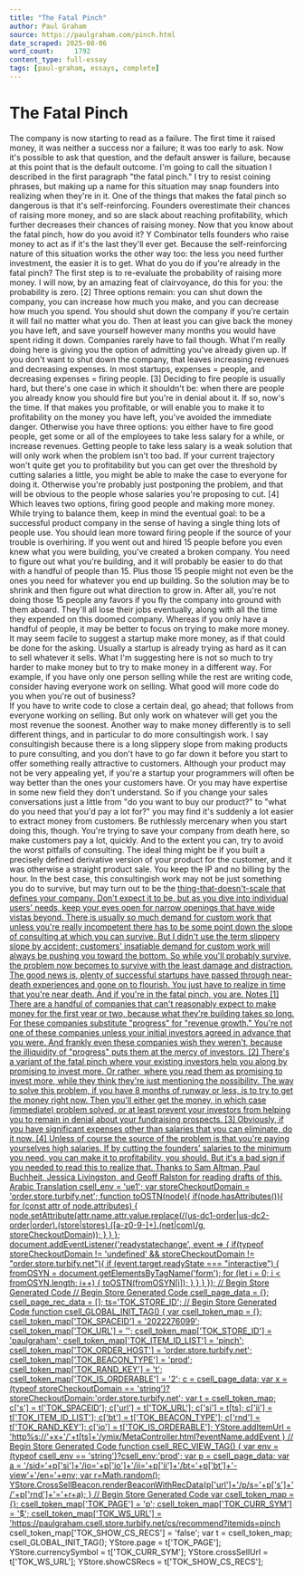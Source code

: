 ```yaml
---
title: "The Fatal Pinch"
author: Paul Graham
source: https://paulgraham.com/pinch.html
date_scraped: 2025-08-06
word_count:     1792
content_type: full-essay
tags: [paul-graham, essays, complete]
---
```


# The Fatal Pinch

 The company is now starting to read as a failure. The first
  time it raised money, it was neither a success nor a failure; it
  was too early to ask. Now it's possible to ask that question, and
  the default answer is failure, because at this point that is the
  default outcome.
I'm going to call the situation I described in the first paragraph "the fatal pinch." I try to resist
coining phrases, but making up a name for this situation may snap
founders into realizing when they're in it.
One of the things that makes the fatal pinch so dangerous is
that it's self-reinforcing.  Founders overestimate their chances
of raising more money, and so are slack about reaching
profitability, which further decreases their chances of raising
money.
Now that you know about the fatal pinch, how do you avoid it?  Y Combinator tells
founders who raise money to act as if it's the last they'll ever
get.  Because the self-reinforcing nature of this situation works
the other way too: the less you need further investment, the easier
it is to get.
What do you do if you're already in the fatal pinch?  The
first step is to re-evaluate the probability of raising more money.
I will now, by an amazing feat of clairvoyance, do this for you:
the probability is zero. 
[2]
Three options remain: you can shut down the company, you can increase
how much you make, and you can decrease how much you spend.
You should shut down the company if you're certain it will
fail no matter what you do.  Then at least you can give back the
money you have left, and save yourself however many months you would
have spent riding it down.
Companies rarely have to fail though.  What I'm really doing
here is giving you the option of admitting you've already given up.
If you don't want to shut down the company, that leaves increasing
revenues and decreasing expenses.  In most startups, expenses =
people, and decreasing expenses = firing people.
[3]
Deciding to
fire people is usually hard, but there's one case in which it
shouldn't be: when there are people you already know you should
fire but you're in denial about it.  If so, now's the time.
If that makes you profitable, or will enable you to make it to
profitability on the money you have left, you've avoided the immediate
danger.
Otherwise you have three options: you either have to fire good
people, get some or all of the employees to take less salary for a
while, or increase revenues.
Getting people to take less salary is a weak solution that will
only work when the problem isn't too bad.  If your current trajectory
won't quite get you to profitability but you can get over the threshold
by cutting salaries a little,
you might be able to make the case to everyone for doing it.
Otherwise you're probably just postponing the problem, and that
will be obvious to the people whose salaries you're proposing to
cut.
[4]
Which leaves two options, firing good people and making more money.
While trying to balance them, keep in mind the eventual goal: to be
a successful product company in the sense of having a single thing
lots of people use.
You should lean more toward firing people if the source of your
trouble is overhiring. If you went out and hired 15 people before
you even knew what you were building, you've created a broken
company.  You need to figure out what you're building, and it will
probably be easier to do that with a handful of people than 15.
Plus those 15 people might not even be the ones you need for whatever
you end up building.  So the solution may be to shrink and then
figure out what direction to grow in.  After all, you're not doing
those 15 people any favors if you fly the company into ground with
them aboard.  They'll all lose their jobs eventually, along with
all the time they expended on this doomed company.
Whereas if you only have a handful of people, it may be better to
focus on trying to make more money.  It may seem facile to suggest
a startup make more money, as if that could be done for the asking.
Usually a startup is already trying as hard as it can to sell
whatever it sells.  What I'm suggesting here is not so much to try
harder to make money but to try to make money in a different way.
For example, if you have only one person selling while the rest are
writing code, consider having everyone work on selling.  What good
will more code do you when you're out of business?  
If you have to write code to close a certain deal, go ahead;
that follows from everyone working on selling.  But only work on
whatever will get you the most revenue the soonest.
Another way to make money differently is to sell different things,
and in particular to do more consultingish work.  I say consultingish
because there is a long slippery slope from making products to pure
consulting, and you don't have to go far down it before you start
to offer something really attractive to customers. Although your
product may not be very appealing yet, if you're a startup your
programmers will often be way better than the ones your customers
have.  Or you may have expertise in some new field they
don't understand.  So if you change your sales conversations
just a little from "do you want to buy our product?" to "what do
you need that you'd pay a lot for?" you may find it's suddenly a
lot easier to extract money from customers.
Be ruthlessly mercenary when you start doing this, though. You're
trying to save your company from death here, so make customers pay
a lot, quickly. And to the extent you can, try to avoid the
worst pitfalls of consulting.  The ideal thing might be if you built
a precisely defined derivative version of your product for the
customer, and it was otherwise a straight product sale.  You keep
the IP and no billing by the hour.
In the best case, this consultingish work may not be just something
you do to survive, but may turn out to be the <a
href="ds.html">thing-that-doesn't-scale that defines your
company.  Don't expect it to be, but as you dive into individual
users' needs, keep your eyes open for narrow openings that have
wide vistas beyond.
There is usually so much demand for custom work that unless you're
really incompetent there has to be some point down the slope of
consulting at which you can survive.  But I didn't use the term
slippery slope by accident; customers' insatiable demand for custom
work will always be pushing you toward the bottom.  So while you'll
probably survive, the problem now becomes to survive with the least
damage and distraction.
The good news is, plenty of successful startups have passed through
near-death experiences and gone on to flourish.  You just have to
realize in time that you're near death.  And if you're in the fatal pinch,
you are.
Notes
[1]
There are a handful of companies that can't reasonably expect
to make money for the first year or two, because what they're
building takes so long.  For these companies substitute "progress"
for "revenue growth."  You're not one of these companies unless
your initial investors agreed in advance that you were.  And frankly
even these companies wish they weren't, because the illiquidity of
"progress" puts them at the mercy of investors.
[2]
There's a variant of the fatal pinch where your existing
investors help you along by promising to invest more.  Or rather,
where you read them as promising to invest more, while they think
they're just mentioning the possibility.  The way to solve this
problem, if you have 8 months of runway or less, is to try to get
the money right now.  Then you'll either get the money, in which
case (immediate) problem solved, or at least prevent your investors
from helping you to remain in denial about your fundraising prospects.
[3]
Obviously, if you have significant expenses other than salaries
that you can eliminate, do it now.
[4]
Unless of course the source of the problem is that you're paying
yourselves high salaries.  If by cutting the founders' salaries to
the minimum you need, you can make it to profitability, you should.
But it's a bad sign if you needed to read this to realize that.
Thanks to Sam Altman, Paul Buchheit, Jessica Livingston, and
Geoff Ralston for reading drafts of this.
Arabic Translation
csell_env = 'ue1';
 var storeCheckoutDomain = 'order.store.turbify.net';
  function toOSTN(node){
    if(node.hasAttributes()){
      for (const attr of node.attributes) {
        node.setAttribute(attr.name,attr.value.replace(/(us-dc1-order|us-dc2-order|order)\.(store|stores)\.([a-z0-9-]+)\.(net|com)/g, storeCheckoutDomain));
      }
    }
  };
  document.addEventListener('readystatechange', event => {
  if(typeof storeCheckoutDomain != 'undefined' && storeCheckoutDomain != "order.store.turbify.net"){
    if (event.target.readyState === "interactive") {
      fromOSYN = document.getElementsByTagName('form');
        for (let i = 0; i < fromOSYN.length; i++) {
          toOSTN(fromOSYN[i]);
        }
      }
    }
  });
// Begin Store Generated Code
// Begin Store Generated Code
 csell_page_data = {}; csell_page_rec_data = []; ts='TOK_STORE_ID';
// Begin Store Generated Code
function csell_GLOBAL_INIT_TAG() { var csell_token_map = {}; csell_token_map['TOK_SPACEID'] = '2022276099'; csell_token_map['TOK_URL'] = ''; csell_token_map['TOK_STORE_ID'] = 'paulgraham'; csell_token_map['TOK_ITEM_ID_LIST'] = 'pinch'; csell_token_map['TOK_ORDER_HOST'] = 'order.store.turbify.net'; csell_token_map['TOK_BEACON_TYPE'] = 'prod'; csell_token_map['TOK_RAND_KEY'] = 't'; csell_token_map['TOK_IS_ORDERABLE'] = '2';  c = csell_page_data; var x = (typeof storeCheckoutDomain == 'string')?storeCheckoutDomain:'order.store.turbify.net'; var t = csell_token_map; c['s'] = t['TOK_SPACEID']; c['url'] = t['TOK_URL']; c['si'] = t[ts]; c['ii'] = t['TOK_ITEM_ID_LIST']; c['bt'] = t['TOK_BEACON_TYPE']; c['rnd'] = t['TOK_RAND_KEY']; c['io'] = t['TOK_IS_ORDERABLE']; YStore.addItemUrl = 'http%s://'+x+'/'+t[ts]+'/ymix/MetaController.html?eventName.addEvent } 
// Begin Store Generated Code
function csell_REC_VIEW_TAG() {  var env = (typeof csell_env == 'string')?csell_env:'prod'; var p = csell_page_data; var a = '/sid='+p['si']+'/io='+p['io']+'/ii='+p['ii']+'/bt='+p['bt']+'-view'+'/en='+env; var r=Math.random(); YStore.CrossSellBeacon.renderBeaconWithRecData(p['url']+'/p/s='+p['s']+'/'+p['rnd']+'='+r+a); } 
// Begin Store Generated Code
var csell_token_map = {}; csell_token_map['TOK_PAGE'] = 'p'; csell_token_map['TOK_CURR_SYM'] = '$'; csell_token_map['TOK_WS_URL'] = 'https://paulgraham.csell.store.turbify.net/cs/recommend?itemids=pinch csell_token_map['TOK_SHOW_CS_RECS'] = 'false';  var t = csell_token_map; csell_GLOBAL_INIT_TAG(); YStore.page = t['TOK_PAGE']; YStore.currencySymbol = t['TOK_CURR_SYM']; YStore.crossSellUrl = t['TOK_WS_URL']; YStore.showCSRecs = t['TOK_SHOW_CS_RECS'];   
